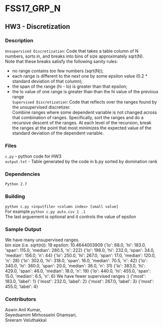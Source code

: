 # FSS17_GRP_N
## HW3 - Discretization

### Description
`Unsupervised Discretization`: Code that takes a table column of N numbers, sorts in, and breaks into bins of size approximately sqrt(N).   
Note that these breaks satisfy the following sanity rules:  
- no range contains too few numbers (sqrt(N));  
- each range is different to the next one by some epsilon value (0.2 * standard deviation of that column);
- the span of the range (hi - lo) is greater than that epsilon;  
- the lo value of one range is greater than than the hi value of the previous range  
`Supervised Discretization`: Code that reflects over the ranges found by the unsupervised discretizer.  
Combine ranges where some dependent variable is not changed across that combination of ranges. Specifically, sort the ranges and do a recursive descent of the ranges. At each level of the recursion, break the ranges at the point that most minimizes the expected value of the standard deviation of the dependent variable.

### Files
`c.py` - python code for HW3   
`output.txt` - Table generated by the code in b.py sorted by domination rank  

### Dependencies
`Python 2.7`

### Building
`python c.py <inputfile> <column index> [small value]`  
For example `python c.py auto.csv 1 .1`  
The last arguement is optional and it controls the value of epsilon

### Sample Output
We have many unsupervised ranges.  
bin size (i.e. sqrt(n)): 19
epsilon: 10.4644003909
{'lo': 68.0, 'hi': 183.0, 'span': 115.0, 'median': 280.5, 'n': 222}
{'lo': 198.0, 'hi': 232.0, 'span': 34.0, 'median': 156.0, 'n': 44}
{'lo': 250.0, 'hi': 267.0, 'span': 17.0, 'median': 120.0, 'n': 28}
{'lo': 302.0, 'hi': 318.0, 'span': 16.0, 'median': 70.5, 'n': 42}
{'lo': 340.0, 'hi': 360.0, 'span': 20.0, 'median': 36.0, 'n': 31}
{'lo': 383.0, 'hi': 429.0, 'span': 46.0, 'median': 18.0, 'n': 19}
{'lo': 440.0, 'hi': 455.0, 'span': 15.0, 'median': 6.5, 'n': 6}
We have fewer supervised ranges :)
{'most': 183.0, 'label': 1}
{'most': 232.0, 'label': 2}
{'most': 267.0, 'label': 3}
{'most': 455.0, 'label': 4}
 

### Contributors
Aswin Anil Kumar,  
Seyedsamim Mirhosseini Ghamsari,  
Sreeram Veluthakkal
